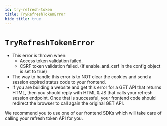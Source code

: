 ```yaml
---
id: try-refresh-token
title: TryRefreshTokenError
hide_title: true
---
```


# ```TryRefreshTokenError```

- This error is thrown when:
    - Access token validation failed.
    - CSRF token validation failed. (If enable_anti_csrf in the config object is set to true)
- The way to handle this error is to NOT clear the cookies and send a session expired status code to your frontend.
- If you are building a website and get this error for a GET API that returns HTML, then you should reply with HTML & JS that calls your refresh session endpoint. Once that is successful, your frontend code should redirect the browser to call again the original GET API.

<div class="specialNote" style="margin-bottom: 20px">
We recommend you to use one of our frontend SDKs which will take care of calling your refresh token API for you.
</div>